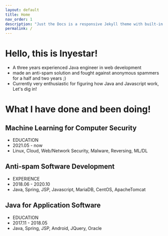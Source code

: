 ```yaml
---
layout: default
title: Home
nav_order: 1
description: "Just the Docs is a responsive Jekyll theme with built-in search that is easily customizable and hosted on GitHub Pages."
permalink: /
---
```


# Hello, this is Inyestar!
- A three years experienced Java engineer in web development
- made an anti-spam solution and fought against anonymous spammers for a half and two years ;)
- Currently very enthusiastic for figuring how Java and Javascript work, Let's dig in!

# What I have done and been doing!
## Machine Learning for Computer Security
  - EDUCATION
  - 2021.05 - now
  - Linux, Cloud, Web/Network Security, Malware, Reversing, ML/DL

## Anti-spam Software Development
  - EXPERIENCE
  - 2018.06 - 2020.10
  - Java, Spring, JSP, Javascript, MariaDB, CentOS, ApacheTomcat

## Java for Application Software
  - EDUCATION
  - 2017.11 - 2018.05
  - Java, Spring, JSP, Android, JQuery, Oracle
